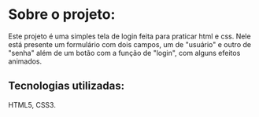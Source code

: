 # Sobre o projeto:
Este projeto é uma simples tela de login feita para praticar html e css.
Nele está presente um formulário com dois campos, um de "usuário" e outro de "senha" 
além de um botão com a função de "login", com alguns efeitos animados.
## Tecnologias utilizadas:
HTML5, CSS3.
